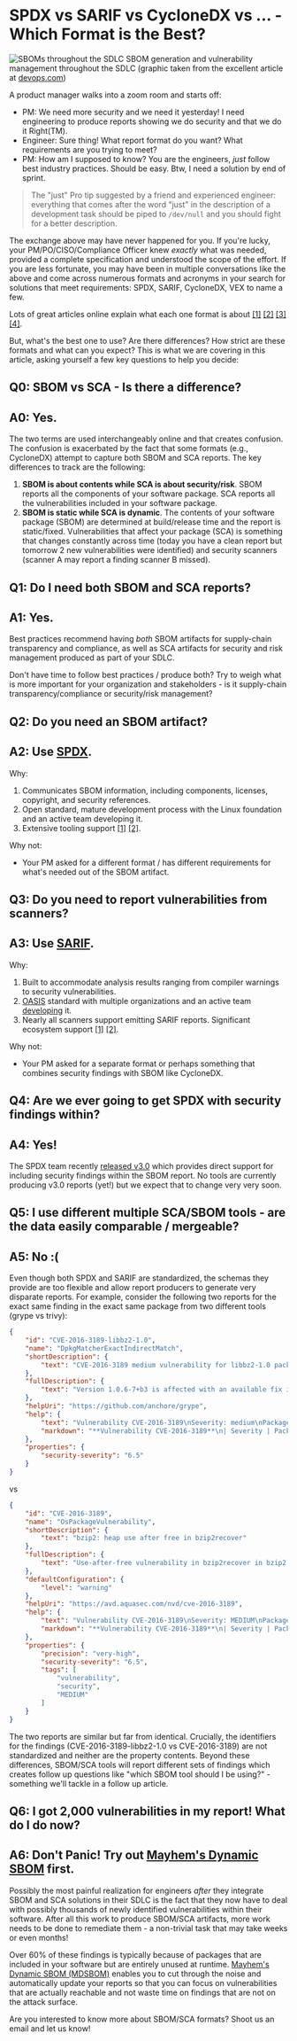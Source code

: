 # SPDX vs SARIF vs CycloneDX vs ... - Which Format is the Best?

![SBOMs throughout the SDLC](./img/sbom_everywhere.png)
SBOM generation and vulnerability management throughout the SDLC (graphic taken from the excellent article at [devops.com](https://devops.com/sboms-101-what-you-need-to-know/))

A product manager walks into a zoom room and starts off:

- PM: We need more security and we need it yesterday! I need engineering to produce reports showing we do security and that we do it Right(TM).
- Engineer: Sure thing! What report format do you want? What requirements are you trying to meet?
- PM: How am I supposed to know? You are the engineers, _just_ follow best industry practices. Should be easy. Btw, I need a solution by end of sprint.

> The "just" Pro tip suggested by a friend and experienced engineer: everything that comes after the word "just" in the description of a development task should be piped to `/dev/null` and you should fight for a better description.

The exchange above may have never happened for you. If you're lucky, your PM/PO/CISO/Compliance Officer knew *exactly* what was needed, provided a complete specification and understood the scope of the effort. If you are less fortunate, you may have been in multiple conversations like the above and come across numerous formats and acronyms in your search for solutions that meet requirements: SPDX, SARIF, CycloneDX, VEX to name a few.

Lots of great articles online explain what each one format is about [[1]](https://devops.com/sboms-101-what-you-need-to-know/) [[2]](https://www.mayhem.security/blog/what-is-an-sbom-exploring-sbom-origins-and-use-in-software-security) [[3]](https://fossa.com/blog/sbom-formats-compared-explained/) [[4]](https://cyclonedx.org/guides/OWASP_CycloneDX-Authoritative-Guide-to-SBOM-en.pdf).

But, what's the best one to use? Are there differences? How strict are these formats and what can you expect? This is what we are covering in this article, asking yourself a few key questions to help you decide:

## Q0: SBOM vs SCA - Is there a difference?

## A0: Yes.

The two terms are used interchangeably online and that creates confusion. The confusion is exacerbated by the fact that some formats (e.g., CycloneDX) attempt to capture both SBOM and SCA reports. The key differences to track are the following:

1. **SBOM is about contents while SCA is about security/risk**. SBOM reports all the components of your software package. SCA reports all the vulnerabilities included in your software package.
2. **SBOM is static while SCA is dynamic**. The contents of your software package (SBOM) are determined at build/release time and the report is static/fixed. Vulnerabilities that affect your package (SCA) is something that changes constantly across time (today you have a clean report but tomorrow 2 new vulnerabilities were identified) and security scanners (scanner A may report a finding scanner B missed).

## Q1: Do I need both SBOM and SCA reports?

## A1: Yes.

Best practices recommend having _both_ SBOM artifacts for supply-chain transparency and compliance, as well as SCA artifacts for security and risk management produced as part of your SDLC.

Don't have time to follow best practices / produce both? Try to weigh what is more important for your organization and stakeholders - is it supply-chain transparency/compliance or security/risk management?

## Q2: Do you need an SBOM artifact?

## A2: Use [SPDX](https://spdx.dev/).

Why:

1. Communicates SBOM information, including components, licenses, copyright, and security references.
2. Open standard, mature development process with the Linux foundation and an active team developing it.
3. Extensive tooling support [[1]](https://spdx.dev/use/tools/) [[2]](https://github.com/advanced-security/spdx-dependency-submission-action>).

Why not:

* Your PM asked for a different format / has different requirements for what's needed out of the SBOM artifact.

## Q3: Do you need to report vulnerabilities from scanners?

## A3: Use [SARIF](https://sarif.info/).

Why:

1. Built to accommodate analysis results ranging from compiler warnings to security vulnerabilities.
2. [OASIS](https://www.oasis-open.org/) standard with multiple organizations and an active team [developing](https://github.com/oasis-tcs/sarif-spec) it.
3. Nearly all scanners support emitting SARIF reports. Significant ecosystem support [[1]](https://github.com/microsoft/sarif-tutorials) [[2]](https://docs.github.com/en/code-security/code-scanning/integrating-with-code-scanning/uploading-a-sarif-file-to-github).

Why not:

* Your PM asked for a separate format or perhaps something that combines security findings with SBOM like CycloneDX.

## Q4: Are we ever going to get SPDX with security findings within?

## A4: Yes!

The SPDX team recently [released v3.0](https://spdx.github.io/spdx-spec/) which provides direct support for including security findings within the SBOM report. No tools are currently producing v3.0 reports (yet!) but we expect that to change very very soon.

## Q5: I use different multiple SCA/SBOM tools - are the data easily comparable / mergeable?

## A5: No :(

Even though both SPDX and SARIF are standardized, the schemas they provide are too flexible and allow report producers to generate very disparate reports. For example, consider the following two reports for the exact same finding in the exact same package from two different tools (grype vs trivy):

```json
{
    "id": "CVE-2016-3189-libbz2-1.0",
    "name": "DpkgMatcherExactIndirectMatch",
    "shortDescription": {
        "text": "CVE-2016-3189 medium vulnerability for libbz2-1.0 package"
    },
    "fullDescription": {
        "text": "Version 1.0.6-7+b3 is affected with an available fix in versions 1.0.6-7+deb8u1"
    },
    "helpUri": "https://github.com/anchore/grype",
    "help": {
        "text": "Vulnerability CVE-2016-3189\nSeverity: medium\nPackage: libbz2-1.0\nVersion: 1.0.6-7+b3\nFix Version: 1.0.6-7+deb8u1\nType: deb\nLocation: /usr/share/doc/libbz2-1.0/copyright\nData Namespace: debian:distro:debian:8\nLink: [CVE-2016-3189](https://security-tracker.debian.org/tracker/CVE-2016-3189)",
        "markdown": "**Vulnerability CVE-2016-3189**\n| Severity | Package | Version | Fix Version | Type | Location | Data Namespace | Link |\n| --- | --- | --- | --- | --- | --- | --- | --- |\n| medium  | libbz2-1.0  | 1.0.6-7+b3  | 1.0.6-7+deb8u1  | deb  | /usr/share/doc/libbz2-1.0/copyright  | debian:distro:debian:8  | [CVE-2016-3189](https://security-tracker.debian.org/tracker/CVE-2016-3189)  |\n"
    },
    "properties": {
        "security-severity": "6.5"
    }
}
```

vs

```json
{
    "id": "CVE-2016-3189",
    "name": "OsPackageVulnerability",
    "shortDescription": {
        "text": "bzip2: heap use after free in bzip2recover"
    },
    "fullDescription": {
        "text": "Use-after-free vulnerability in bzip2recover in bzip2 1.0.6 allows remote attackers to cause a denial of service (crash) via a crafted bzip2 file, related to block ends set to before the start of the block."
    },
    "defaultConfiguration": {
        "level": "warning"
    },
    "helpUri": "https://avd.aquasec.com/nvd/cve-2016-3189",
    "help": {
        "text": "Vulnerability CVE-2016-3189\nSeverity: MEDIUM\nPackage: libbz2-1.0\nFixed Version: 1.0.6-7+deb8u1\nLink: [CVE-2016-3189](https://avd.aquasec.com/nvd/cve-2016-3189)\nUse-after-free vulnerability in bzip2recover in bzip2 1.0.6 allows remote attackers to cause a denial of service (crash) via a crafted bzip2 file, related to block ends set to before the start of the block.",
        "markdown": "**Vulnerability CVE-2016-3189**\n| Severity | Package | Fixed Version | Link |\n| --- | --- | --- | --- |\n|MEDIUM|libbz2-1.0|1.0.6-7+deb8u1|[CVE-2016-3189](https://avd.aquasec.com/nvd/cve-2016-3189)|\n\nUse-after-free vulnerability in bzip2recover in bzip2 1.0.6 allows remote attackers to cause a denial of service (crash) via a crafted bzip2 file, related to block ends set to before the start of the block."
    },
    "properties": {
        "precision": "very-high",
        "security-severity": "6.5",
        "tags": [
            "vulnerability",
            "security",
            "MEDIUM"
        ]
    }
}
```

The two reports are similar but far from identical. Crucially, the identifiers for the findings (CVE-2016-3189-libbz2-1.0 vs CVE-2016-3189) are not standardized and neither are the property contents. Beyond these differences, SBOM/SCA tools will report different sets of findings which creates follow up questions like "which SBOM tool should I be using?" - something we'll tackle in a follow up article.

## Q6: I got 2,000 vulnerabilities in my report! What do I do now?

## A6: Don't Panic! Try out [Mayhem's Dynamic SBOM](https://go.mayhem.security/mayhem-sbom) first.

Possibly the most painful realization for engineers _after_ they integrate SBOM and SCA solutions in their SDLC is the fact that they now have to deal with possibly thousands of newly identified vulnerabilities within their software. After all this work to produce SBOM/SCA artifacts, more work needs to be done to remediate them - a non-trivial task that may take weeks or even months!

Over 60% of these findings is typically because of packages that are included in your software but are entirely unused at runtime. [Mayhem's Dynamic SBOM (MDSBOM)](https://go.mayhem.security/mayhem-sbom) enables you to cut through the noise and automatically update your reports so that you can focus on vulnerabilities that are actually reachable and not waste time on findings that are not on the attack surface.

Are you interested to know more about SBOM/SCA formats? Shoot us an email and let us know!
